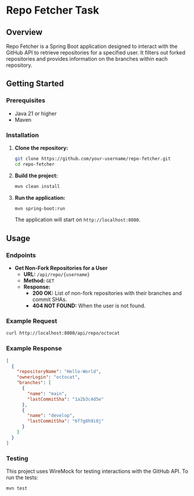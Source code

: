 # Repo Fetcher Task

## Overview

Repo Fetcher is a Spring Boot application designed to interact with the GitHub API to retrieve repositories for a specified user. It filters out forked repositories and provides information on the branches within each repository.

## Getting Started

### Prerequisites

- Java 21 or higher
- Maven

### Installation

1. **Clone the repository:**

    ```bash
    git clone https://github.com/your-username/repo-fetcher.git
    cd repo-fetcher
    ```

2. **Build the project:**

    ```bash
    mvn clean install
    ```

3. **Run the application:**

    ```bash
    mvn spring-boot:run
    ```
    The application will start on `http://localhost:8080`.

## Usage

### Endpoints

- **Get Non-Fork Repositories for a User**
  - **URL:** `/api/repo/{username}`
  - **Method:** `GET`
  - **Response:**
    - **200 OK:** List of non-fork repositories with their branches and commit SHAs.
    - **404 NOT FOUND:** When the user is not found.

### Example Request

```bash
curl http://localhost:8080/api/repo/octocat
```

### Example Response

```json
[
  {
    "repositoryName": "Hello-World",
    "ownerLogin": "octocat",
    "branches": [
      {
        "name": "main",
        "lastCommitSha": "1a2b3c4d5e"
      },
      {
        "name": "develop",
        "lastCommitSha": "6f7g8h9i0j"
      }
    ]
  }
]
```

### Testing

This project uses WireMock for testing interactions with the GitHub API. To run the tests:

```bash
mvn test
```

